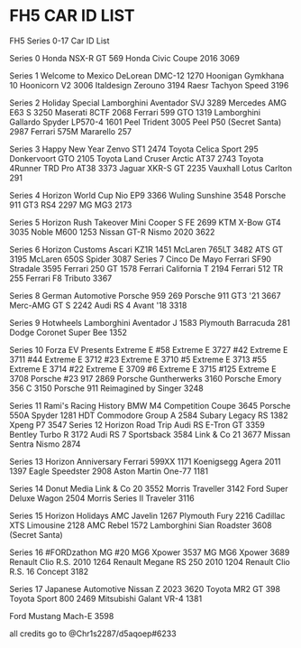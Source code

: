 # FH5 CAR ID LIST
FH5 Series 0-17 Car ID List

Series 0
Honda NSX-R GT 569
Honda Civic Coupe 2016 3069

Series 1 Welcome to Mexico
DeLorean DMC-12 1270
Hoonigan Gymkhana 10 Hoonicorn V2 3006
Italdesign Zerouno 3194
Raesr Tachyon Speed 3196

Series 2 Holiday Special
Lamborghini Aventador SVJ 3289
Mercedes AMG E63 S 3250
Maserati 8CTF 2068
Ferrari 599 GTO 1319
Lamborghini Gallardo Spyder LP570-4 1601
Peel Trident 3005
Peel P50 (Secret Santa) 2987
Ferrari 575M Mararello 257

Series 3 Happy New Year
Zenvo ST1 2474
Toyota Celica Sport 295
Donkervoort GTO 2105
Toyota Land Cruser Arctic AT37 2743
Toyota 4Runner TRD Pro AT38 3373
Jaguar XKR-S GT 2235
Vauxhall Lotus Carlton 291

Series 4 Horizon World Cup
Nio EP9 3366
Wuling Sunshine 3548
Porsche 911 GT3 RS4 2297
MG MG3 2173

Series 5 Horizon Rush Takeover
Mini Cooper S FE 2699
KTM X-Bow GT4 3035
Noble M600 1253
Nissan GT-R Nismo 2020 3622

Series 6 Horizon Customs
Ascari KZ1R 1451
McLaren 765LT 3482
ATS GT 3195
McLaren 650S Spider 3087 
Series 7 Cinco De Mayo
Ferrari SF90 Stradale 3595
Ferrari 250 GT 1578
Ferrari California T 2194
Ferrari 512 TR 255
Ferrari F8 Tributo 3367

Series 8 German Automotive
Porsche 959 269
Porsche 911 GT3 '21 3667
Merc-AMG GT S 2242
Audi RS 4 Avant '18 3318

Series 9 Hotwheels
Lamborghini Aventador J 1583
Plymouth Barracuda 281
Dodge Coronet Super Bee 1352

Series 10 Forza EV Presents Extreme E
#58 Extreme E 3727
#42 Extreme E 3711
#44 Extreme E 3712
#23 Extreme E 3710
#5  Extreme E 3713
#55 Extreme E 3714
#22 Extreme E 3709
#6  Extreme E 3715
#125 Extreme E 3708
Porsche #23 917 2869
Porsche Guntherwerks 3160
Porsche Emory 356 C 3150
Porsche 911 Reimagined by Singer 3248

Series 11 Rami's Racing History
BMW M4 Competition Coupe 3645
Porsche 550A Spyder 1281
HDT Commodore Group A 2584
Subary Legacy RS 1382
Xpeng P7 3547 
Series 12 Horizon Road Trip
Audi RS E-Tron GT 3359
Bentley Turbo R 3172
Audi RS 7 Sportsback 3584
Link & Co 21 3677
Missan Sentra Nismo 2874

Series 13 Horizon Anniversary
Ferrari 599XX 1171
Koenigsegg Agera 2011 1397
Eagle Speedster 2908
Aston Martin One-77 1181

Series 14 Donut Media
Link & Co 20 3552
Morris Traveller 3142
Ford Super Deluxe Wagon 2504
Morris Series II Traveler 3116

Series 15 Horizon Holidays
AMC Javelin 1267
Plymouth Fury 2216
Cadillac XTS Limousine 2128
AMC Rebel 1572
Lamborghini Sian Roadster 3608 (Secret Santa)

Series 16 #FORDzathon
MG #20 MG6 Xpower 3537
MG MG6 Xpower 3689
Renault Clio R.S. 2010 1264
Renault Megane RS 250 2010 1204
Renault Clio R.S. 16 Concept 3182

Series 17 Japanese Automotive
Nissan Z 2023 3620
Toyota MR2 GT 398
Toyota Sport 800 2469
Mitsubishi Galant VR-4 1381


Ford Mustang Mach-E 3598 

all credits go to @Chr1s2287/d5aqoep#6233

